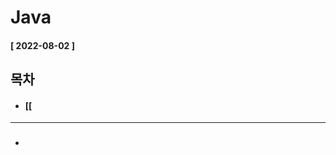 # Java 
  
  #### [ 2022-08-02 ]  
  
  ## 목차  
  * #### [[ 
    
      
---------------------------------------------------------------------------------------------------------------------------------------------------
  
* ###
